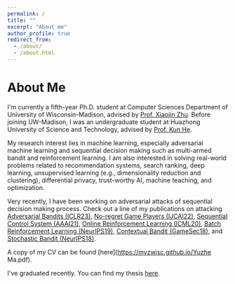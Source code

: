 ```yaml
---
permalink: /
title: ""
excerpt: "About me"
author_profile: true
redirect_from: 
  - /about/
  - /about.html
---
```


About Me
======
I'm currently a fifth-year Ph.D. student at Computer Sciences Department of University of Wisconsin-Madison, advised by [Prof. Xiaojin Zhu](http://pages.cs.wisc.edu/~jerryzhu/index.html). Before joining UW-Madison, I was an undergraduate student at Huazhong University of Science and Technology, advised by [Prof. Kun He](https://scholar.google.com/citations?user=YTQnGJsAAAAJ&hl=en).

My research interest lies in machine learning, especially adversarial machine learning and sequential decision making such as multi-armed bandit and reinforcement learning. I am also interested in solving real-world problems related to recommendation systems, search ranking, deep learning, unsupervised learning (e.g., dimensionality reduction and clustering), differential privacy, trust-worthy AI, machine teaching, and optimization.

Very recently, I have been working on adversarial attacks of sequential decision making process. Check out a line of my publications on attacking [Adversarial Bandits (ICLR23)](https://arxiv.org/abs/2301.12595), [No-regret Game Players (IJCAI22)](https://arxiv.org/abs/2110.11763), [Sequential Control System (AAAI21)](https://arxiv.org/abs/2012.08704), [Online Reinforcement Learning (ICML20)](https://arxiv.org/abs/2003.12613), [Batch Reinforcement Learning (NeurIPS19)](https://arxiv.org/abs/1910.05821), [Contextual Bandit (GameSec18)](https://arxiv.org/abs/1808.05760), and [Stochastic Bandit (NeurIPS18)](https://arxiv.org/abs/1810.12188).

A copy of my CV can be found [here](https://myzwisc.github.io/Yuzhe Ma.pdf).

I've graduated recently. You can find my thesis [here](https://myzwisc.github.io/dissertation.pdf).


